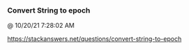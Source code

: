 ﻿

### Convert String to epoch
@ 10/20/21 7:28:02 AM

https://stackanswers.net/questions/convert-string-to-epoch

